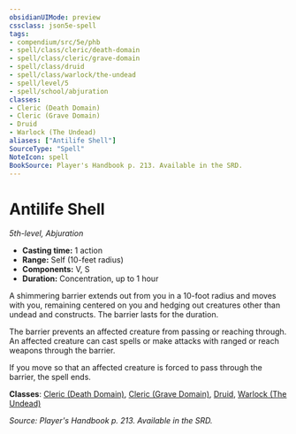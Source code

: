 ```yaml
---
obsidianUIMode: preview
cssclass: json5e-spell
tags:
- compendium/src/5e/phb
- spell/class/cleric/death-domain
- spell/class/cleric/grave-domain
- spell/class/druid
- spell/class/warlock/the-undead
- spell/level/5
- spell/school/abjuration
classes:
- Cleric (Death Domain)
- Cleric (Grave Domain)
- Druid
- Warlock (The Undead)
aliases: ["Antilife Shell"]
SourceType: "Spell"
NoteIcon: spell
BookSource: Player's Handbook p. 213. Available in the SRD.
---
```

# Antilife Shell
*5th-level, Abjuration*  

- **Casting time:** 1 action
- **Range:** Self (10-feet radius)
- **Components:** V, S
- **Duration:** Concentration, up to 1 hour

A shimmering barrier extends out from you in a 10-foot radius and moves with you, remaining centered on you and hedging out creatures other than undead and constructs. The barrier lasts for the duration.

The barrier prevents an affected creature from passing or reaching through. An affected creature can cast spells or make attacks with ranged or reach weapons through the barrier.

If you move so that an affected creature is forced to pass through the barrier, the spell ends.

**Classes**: [Cleric (Death Domain)](/2-Mechanics/CLI/classes/cleric-death-domain.md), [Cleric (Grave Domain)](/2-Mechanics/CLI/classes/cleric-grave-domain-xge.md), [Druid](/2-Mechanics/CLI/classes/druid.md), [Warlock (The Undead)](/2-Mechanics/CLI/classes/warlock-the-undead-vrgr.md)

*Source: Player's Handbook p. 213. Available in the SRD.*
